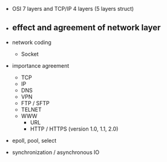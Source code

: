 - OSI 7 layers and TCP/IP 4 layers (5 layers struct)

- effect and agreement of network layer
    - 

- network coding
    - Socket
- importance agreement
    - TCP
    - IP
    - DNS
    - VPN
    - FTP / SFTP
    - TELNET
    - WWW
        - URL
        - HTTP / HTTPS (version 1.0, 1.1, 2.0)

- epoll, pool, select
- synchronization / asynchronous IO

